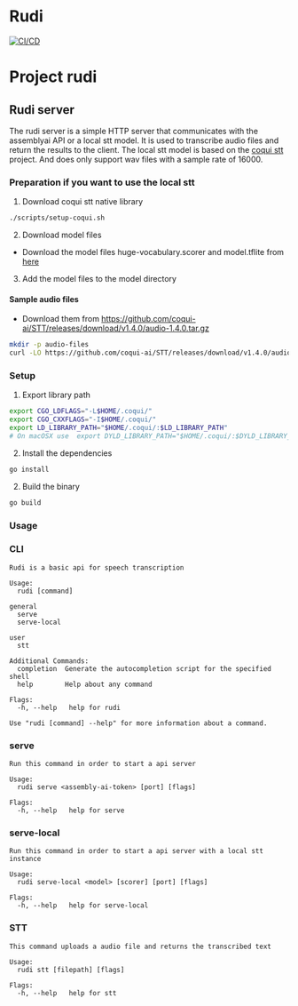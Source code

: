 # Rudi 
[![CI/CD](https://github.com/DooomiT/rudi-go/actions/workflows/cicd.yml/badge.svg)](https://github.com/DooomiT/rudi-go/actions/workflows/cicd.yml)

# Project rudi

## Rudi server

The rudi server is a simple HTTP server that communicates with the assemblyai API or a local stt model. It is used to transcribe audio files and return the results to the client.
The local stt model is based on the [coqui stt](https://github.com/coqui-ai/STT) project. And does only support wav files with a sample rate of 16000.

### Preparation if you want to use the local stt

1. Download coqui stt native library
  ```bash
  ./scripts/setup-coqui.sh
  ```

2. Download model files
- Download the model files huge-vocabulary.scorer and model.tflite from [here](https://coqui.ai/english/coqui/v1.0.0-huge-vocab)

3. Add the model files to the model directory

#### Sample audio files

- Download them from https://github.com/coqui-ai/STT/releases/download/v1.4.0/audio-1.4.0.tar.gz

```bash
mkdir -p audio-files
curl -LO https://github.com/coqui-ai/STT/releases/download/v1.4.0/audio-1.4.0.tar.gz && tar -xvzf audio-1.4.0.tar.gz -C audio-files
```

### Setup

1. Export library path

```bash
export CGO_LDFLAGS="-L$HOME/.coqui/"
export CGO_CXXFLAGS="-I$HOME/.coqui/"
export LD_LIBRARY_PATH="$HOME/.coqui/:$LD_LIBRARY_PATH"
# On macOSX use  export DYLD_LIBRARY_PATH="$HOME/.coqui/:$DYLD_LIBRARY_PATH"
```

2. Install the dependencies

```bash
go install
```

2. Build the binary

```bash
go build
```

### Usage


### CLI
```plain
Rudi is a basic api for speech transcription

Usage:
  rudi [command]

general
  serve       
  serve-local 

user
  stt         

Additional Commands:
  completion  Generate the autocompletion script for the specified shell
  help        Help about any command

Flags:
  -h, --help   help for rudi

Use "rudi [command] --help" for more information about a command.
```

### serve

```plain
Run this command in order to start a api server

Usage:
  rudi serve <assembly-ai-token> [port] [flags]

Flags:
  -h, --help   help for serve
```

### serve-local

```plain
Run this command in order to start a api server with a local stt instance

Usage:
  rudi serve-local <model> [scorer] [port] [flags]

Flags:
  -h, --help   help for serve-local
```

### STT

```plain
This command uploads a audio file and returns the transcribed text

Usage:
  rudi stt [filepath] [flags]

Flags:
  -h, --help   help for stt
```
